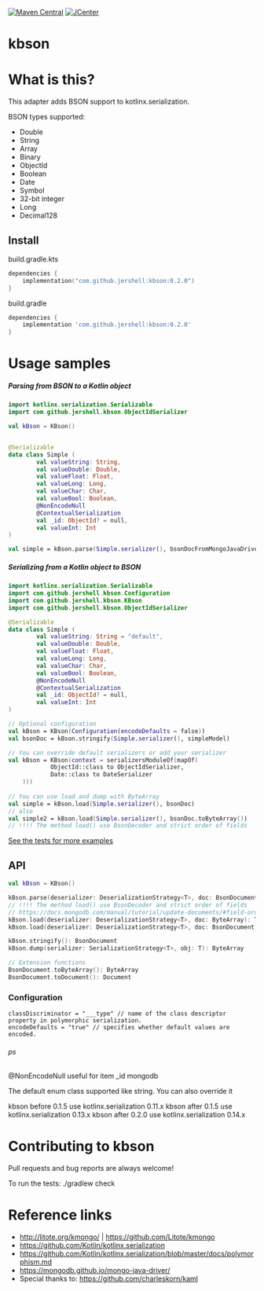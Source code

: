 [![Maven Central](https://maven-badges.herokuapp.com/maven-central/com.github.jershell/kbson/badge.svg)](https://maven-badges.herokuapp.com/maven-central/com.github.jershell/kbson)
[ ![JCenter](https://api.bintray.com/packages/jershell/generic/kbson/images/download.svg?version=latest) ](https://bintray.com/jershell/generic/kbson)
# kbson

# What is this?
This adapter adds BSON support to kotlinx.serialization.

BSON types supported:

- Double	 
- String 
- Array
- Binary 
- ObjectId
- Boolean
- Date
- Symbol
- 32-bit integer
- Long
- Decimal128


## Install

build.gradle.kts
```kotlin
dependencies {
    implementation("com.github.jershell:kbson:0.2.0")
}
```

build.gradle
```groovy
dependencies {
    implementation 'com.github.jershell:kbson:0.2.0'
}
```


# Usage samples
##### Parsing from BSON to a Kotlin object

```kotlin
import kotlinx.serialization.Serializable
import com.github.jershell.kbson.ObjectIdSerializer

val kBson = KBson()


@Serializable
data class Simple (
        val valueString: String,
        val valueDouble: Double,
        val valueFloat: Float,
        val valueLong: Long,
        val valueChar: Char,
        val valueBool: Boolean,
        @NonEncodeNull
        @ContextualSerialization
        val _id: ObjectId? = null,
        val valueInt: Int
)

val simple = kBson.parse(Simple.serializer(), bsonDocFromMongoJavaDriver)
```

##### Serializing from a Kotlin object to BSON
```kotlin
import kotlinx.serialization.Serializable
import com.github.jershell.kbson.Configuration
import com.github.jershell.kbson.KBson
import com.github.jershell.kbson.ObjectIdSerializer

@Serializable
data class Simple (
        val valueString: String = "default",
        val valueDouble: Double,
        val valueFloat: Float,
        val valueLong: Long,
        val valueChar: Char,
        val valueBool: Boolean,
        @NonEncodeNull
        @ContextualSerialization 
        val _id: ObjectId? = null,
        val valueInt: Int
)

// Optional configuration
val kBson = KBson(Configuration(encodeDefaults = false))
val bsonDoc = kBson.stringify(Simple.serializer(), simpleModel)

// You can override default serializers or add your serializer  
val kBson = KBson(context = serializersModuleOf(mapOf(
            ObjectId::class to ObjectIdSerializer,
            Date::class to DateSerializer
    )))
    
// You can use load and dump with ByteArray 
val simple = kBson.load(Simple.serializer(), bsonDoc)
// also
val simple2 = kBson.load(Simple.serializer(), bsonDoc.toByteArray())
// !!!! The method load() use BsonDecoder and strict order of fields

```
[See the tests for more examples](https://github.com/jershell/kbson/blob/master/src/test/kotlin/com/github/jershell/kbson/KBsonTest.kt) 
## API
```kotlin
val kBson = KBson()

kBson.parse(deserializer: DeserializationStrategy<T>, doc: BsonDocument) :T
// !!!! The method load() use BsonDecoder and strict order of fields
// https://docs.mongodb.com/manual/tutorial/update-documents/#field-order
kBson.load(deserializer: DeserializationStrategy<T>, doc: ByteArray): T
kBson.load(deserializer: DeserializationStrategy<T>, doc: BsonDocument): T

kBson.stringify(): BsonDocument
kBson.dump(serializer: SerializationStrategy<T>, obj: T): ByteArray

// Extension functions 
BsonDocument.toByteArray(): ByteArray
BsonDocument.toDocument(): Document
```

### Configuration
```
classDiscriminator = "___type" // name of the class descriptor property in polymorphic serialization.
encodeDefaults = "true" // specifies whether default values are encoded.
```
###### ps
@NonEncodeNull useful for item _id mongodb

The default enum class supported like string. You can also override it

kbson before 0.1.5 use kotlinx.serialization 0.11.x
kbson after 0.1.5 use kotlinx.serialization 0.13.x
kbson after 0.2.0 use kotlinx.serialization 0.14.x

# Contributing to kbson
Pull requests and bug reports are always welcome!

To run the tests: ./gradlew check

# Reference links
- http://litote.org/kmongo/ | https://github.com/Litote/kmongo
- https://github.com/Kotlin/kotlinx.serialization
- https://github.com/Kotlin/kotlinx.serialization/blob/master/docs/polymorphism.md
- https://mongodb.github.io/mongo-java-driver/
- Special thanks to: https://github.com/charleskorn/kaml
